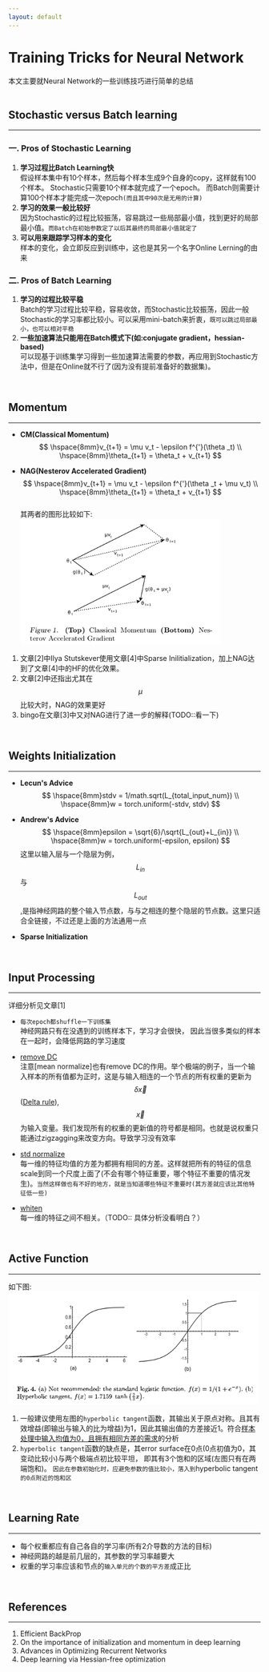 ```yaml
---
layout: default
---
```


__Training Tricks for Neural Network__
========
本文主要就Neural Network的一些训练技巧进行简单的总结    
<br />

__Stochastic versus Batch learning__     
----------    
---   
    
### __一. Pros of Stochastic Learning__     
1.  __学习过程比Batch Learning快__      
假设样本集中有10个样本，然后每个样本生成9个自身的copy，这样就有100个样本。
Stochastic只需要10个样本就完成了一个epoch。
而Batch则需要计算100个样本才能完成一次epoch`(而且其中90次是无用的计算)`    
2.  __学习的效果一般比较好__      
因为Stochastic的过程比较振荡，容易跳过一些局部最小值，找到更好的局部最小值。`而Batch在初始参数定了以后其最终的局部最小值就定了`
3.  __可以用来跟踪学习样本的变化__       
样本的变化，会立即反应到训练中，这也是其另一个名字Online Lerning的由来

###  __二. Pros of Batch Learning__     
1.  __学习的过程比较平稳__    
Batch的学习过程比较平稳，容易收敛，而Stochastic比较振荡，因此一般Stochastic的学习率都比较小。可以采用mini-batch来折衷，`既可以跳过局部最小，也可以相对平稳`      
2.  __一些加速算法只能用在Batch模式下(如:conjugate gradient，hessian-based)__   
可以现基于训练集学习得到一些加速算法需要的参数，再应用到Stochastic方法中，但是在Online就不行了(因为没有提前准备好的数据集)。  
<br />


__Momentum__
--------    
---    
*  __CM(Classical Momentum)__    
$$
\hspace{8mm}v_{t+1} = \mu v_t - \epsilon f^{'}(\theta _t) \\
\hspace{8mm}\theta_{t+1} = \theta_t + v_{t+1}  
$$    
	
*  __NAG(Nesterov Accelerated Gradient)__    
$$
\hspace{8mm}v_{t+1} = \mu v_t - \epsilon f^{'}(\theta _t + \mu v_t) \\
\hspace{8mm}\theta_{t+1} = \theta_t + v_{t+1}  
$$   
其两者的图形比较如下:    
![nag_cm](./img/NAG_CM.png)    

1.  文章[2]中Ilya Stutskever使用文章[4]中Sparse Inilitialization，加上NAG达到了文章[4]中的HF的优化效果。
2.  文章[2]中还指出尤其在$$\mu$$比较大时，NAG的效果更好
3.  bingo在文章[3]中又对NAG进行了进一步的解释(TODO::看一下)    
<br />

__Weights Initialization__
--------    
---    
*  __Lecun's Advice__    
$$
\hspace{8mm}stdv = 1/math.sqrt(L_{total_input_num})  \\
\hspace{8mm}w = torch.uniform(-stdv, stdv)
$$

*  __Andrew's Advice__    
$$
\hspace{8mm}epsilon = \sqrt{6}/\sqrt{L_{out}+L_{in}}  \\
\hspace{8mm}w = torch.uniform(-epsilon, epsilon)
$$
这里以输入层与一个隐层为例，$$L_{in}$$与$$L_{out}$$,是指神经网路的整个输入节点数，与与之相连的整个隐层的节点数。这里只适合全链接，不过还是上面的方法通用一点    

*  __Sparse Initialization__       

<br />

__Input Processing__
--------    
---         
详细分析见文章[1]    

*  `每次epoch都shuffle一下训练集`    
神经网路只有在没遇到的训练样本下，学习才会很快， 因此当很多类似的样本在一起时，会降低网路的学习速度    

*  [remove DC](./data-normalization.html#dc-removal)    
注意[mean normalize]也有remove DC的作用。举个极端的例子，当一个输入样本的所有值都为正时，这是与输入相连的一个节点的所有权重的更新为$$\delta \vec x$$([Delta rule](./backpropagation.html)),$$\vec x$$为输入变量。我们发现所有的权重的更新值的符号都是相同。也就是说权重只能通过zigzagging来改变方向。导致学习没有效率

*  [std normalize](./data-normalization.html#std-normalizetion)    
每一维的特征均值的方差为都拥有相同的方差。这样就把所有的特征的信息scale到同一个尺度上面了(不会有哪个特征重要，哪个特征不重要的情况发生)。`当然这样做也有不好的地方，就是当知道哪些特征不重要时(其方差就应该比其他特征低一些)`

*  [whiten](./whiten.html#whiten)    
每一维的特征之间不相关。（TODO:: 具体分析没看明白？）    
<br />    

__Active Function__
--------    
---    
如下图:    
![sigmoid](./img/sigmoid.png)    

1. 一般建议使用左图的`hyperbolic tangent`函数，其输出关于原点对称。且其有效增益(即输出与输入的比为增益)为1，因此其输出值的方差接近1。符合[样本处理中输入均值为0，且拥有相同方差的需求](./nn-train-tricks.html#input-processing)的分析       
2. `hyperbolic tangent`函数的缺点是，其error surface在0点(0点初值为0，其变动比较小)与两个极端点初比较平坦， 即其有3个饱和的区域(左图只有在两端饱和)。 `因此在参数初始化时，应避免参数的值比较小，落入到`hyperbolic tangent`的0点附近的饱和区`    
<br />    

__Learning Rate__
--------    
---    
*  每个权重都应有自己各自的学习率(所有2介导数的方法的目标)    
*  神经网路的越是前几层的，其参数的学习率越要大    
*  权重的学习率应该和节点的`输入单元的个数的平方差`成正比


<br />

__References__
--------    
---    

1.  Efficient BackProp    
2.  On the importance of initialization and momentum in deep learning
3.  Advances in Optimizing Recurrent Networks
4.  Deep learning via Hessian-free optimization

